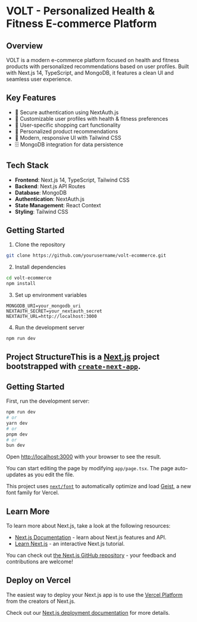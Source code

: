 # VOLT - Personalized Health & Fitness E-commerce Platform

## Overview
VOLT is a modern e-commerce platform focused on health and fitness products with personalized recommendations based on user profiles. Built with Next.js 14, TypeScript, and MongoDB, it features a clean UI and seamless user experience.

## Key Features
- 🔐 Secure authentication using NextAuth.js
- 👤 Customizable user profiles with health & fitness preferences
- 🛒 User-specific shopping cart functionality
- 🎯 Personalized product recommendations
- 💫 Modern, responsive UI with Tailwind CSS
- 🗄️ MongoDB integration for data persistence

## Tech Stack
- **Frontend**: Next.js 14, TypeScript, Tailwind CSS
- **Backend**: Next.js API Routes
- **Database**: MongoDB
- **Authentication**: NextAuth.js
- **State Management**: React Context
- **Styling**: Tailwind CSS

## Getting Started

1. Clone the repository
```bash
git clone https://github.com/yourusername/volt-ecommerce.git
```

2. Install dependencies
```bash
cd volt-ecommerce
npm install
```

3. Set up environment variables
```env
MONGODB_URI=your_mongodb_uri
NEXTAUTH_SECRET=your_nextauth_secret
NEXTAUTH_URL=http://localhost:3000
```

4. Run the development server
```bash
npm run dev
```

## Project StructureThis is a [Next.js](https://nextjs.org) project bootstrapped with [`create-next-app`](https://nextjs.org/docs/app/api-reference/cli/create-next-app).

## Getting Started

First, run the development server:

```bash
npm run dev
# or
yarn dev
# or
pnpm dev
# or
bun dev
```

Open [http://localhost:3000](http://localhost:3000) with your browser to see the result.

You can start editing the page by modifying `app/page.tsx`. The page auto-updates as you edit the file.

This project uses [`next/font`](https://nextjs.org/docs/app/building-your-application/optimizing/fonts) to automatically optimize and load [Geist](https://vercel.com/font), a new font family for Vercel.

## Learn More

To learn more about Next.js, take a look at the following resources:

- [Next.js Documentation](https://nextjs.org/docs) - learn about Next.js features and API.
- [Learn Next.js](https://nextjs.org/learn) - an interactive Next.js tutorial.

You can check out [the Next.js GitHub repository](https://github.com/vercel/next.js) - your feedback and contributions are welcome!

## Deploy on Vercel

The easiest way to deploy your Next.js app is to use the [Vercel Platform](https://vercel.com/new?utm_medium=default-template&filter=next.js&utm_source=create-next-app&utm_campaign=create-next-app-readme) from the creators of Next.js.

Check out our [Next.js deployment documentation](https://nextjs.org/docs/app/building-your-application/deploying) for more details.
